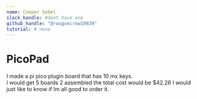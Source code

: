 ```yaml
---
name: Cooper Sobel
slack_handle: #dont have one
github_handle: "@rouguecrow10639"
tutorial: # none
---
```


# PicoPad

I made a pi pico plugin board that has 10 mx keys.  
I would get 5 boards 2 assembled 
the total cost would be $42.26
I would just like to know if Im all good to order it.

